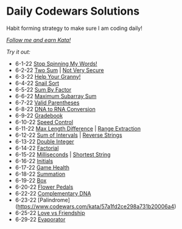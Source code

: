 # Daily Codewars Solutions
Habit forming strategy to make sure I am coding daily!

[_Follow me and earn Kata!_](https://www.codewars.com/users/nuiben)

_Try it out:_
- 6-1-22 [Stop Spinning My Words!](https://www.codewars.com/kata/5264d2b162488dc400000001)
- 6-2-22 [Two Sum](https://www.codewars.com/kata/52c31f8e6605bcc646000082) | [Not Very Secure](https://www.codewars.com/kata/526dbd6c8c0eb53254000110)
- 6-3-22 [Help Your Granny!](https://www.codewars.com/kata/5536a85b6ed4ee5a78000035)
- 6-4-22 [Snail Sort](https://www.codewars.com/kata/521c2db8ddc89b9b7a0000c1)
- 6-5-22 [Sum By Factor](https://www.codewars.com/kata/54d496788776e49e6b00052f)
- 6-6-22 [Maximum Subarray Sum](https://www.codewars.com/kata/54521e9ec8e60bc4de000d6c)
- 6-7-22 [Valid Parentheses](https://www.codewars.com/kata/52774a314c2333f0a7000688)
- 6-8-22 [DNA to RNA Conversion](https://www.codewars.com/kata/5556282156230d0e5e000089)
- 6-9-22 [Gradebook](https://www.codewars.com/kata/55cbd4ba903825f7970000f5)
- 6-10-22 [Speed Control](https://www.codewars.com/kata/56484848ba95170a8000004d)
- 6-11-22 [Max Length Difference](https://www.codewars.com/kata/5663f5305102699bad000056) | [Range Extraction](https://www.codewars.com/kata/51ba717bb08c1cd60f00002f)
- 6-12-22 [Sum of Intervals](https://www.codewars.com/kata/52b7ed099cdc285c300001cd) | [Reverse Strings](https://www.codewars.com/kata/5168bb5dfe9a00b126000018)
- 6-13-22 [Double Integer](https://www.codewars.com/kata/53ee5429ba190077850011d4)
- 6-14-22 [Factorial](https://www.codewars.com/kata/57a049e253ba33ac5e000212)
- 6-15-22 [Milliseconds](https://www.codewars.com/kata/55f9bca8ecaa9eac7100004) | [Shortest String](https://www.codewars.com/kata/57cebe1dc6fdc20c57000ac9)
- 6-16-22 [Initials](https://www.codewars.com/kata/57eadb7ecd143f4c9c0000a3)
- 6-17-22 [Game Health](https://www.codewars.com/kata/586c1cf4b98de0399300001d)
- 6-18-22 [Summation](https://www.codewars.com/kata/55d24f55d7dd296eb9000030)
- 6-19-22 [Box](https://www.codewars.com/kata/565f5825379664a26b00007c)
- 6-20-22 [Flower Pedals](https://www.codewars.com/kata/57f24e6a18e9fad8eb000296)
- 6-22-22 [Complementary DNA](https://www.codewars.com/kata/554e4a2f232cdd87d9000038)
- 6-23-22 [Palindrome] (https://www.codewars.com/kata/57a1fd2ce298a731b20006a4)
- 6-25-22 [Love vs Friendship](https://www.codewars.com/kata/59706036f6e5d1e22d000016)
- 6-29-22 [Evaporator](https://www.codewars.com/kata/5506b230a11c0aeab3000c1f)
